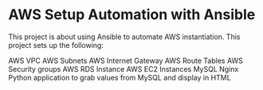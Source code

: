 # AWS Setup Automation with Ansible
This project is about using Ansible to automate AWS instantiation.
This project sets up the following:

AWS VPC
AWS Subnets
AWS Internet Gateway
AWS Route Tables
AWS Security groups
AWS RDS Instance
AWS EC2 Instances
MySQL
Nginx
Python application to grab values from MySQL and display in HTML
